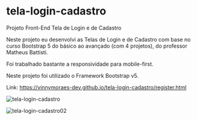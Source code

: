 # tela-login-cadastro
Projeto Front-End Tela de Login e de Cadastro

Neste projeto eu desenvolvi as Telas de Login e de Cadastro com base no curso Bootstrap 5 do básico ao avançado (com 4 projetos), do professor Matheus Battisti.

Foi trabalhado bastante a responsividade para mobile-first.

Neste projeto foi utilizado o Framework Bootstrap v5.

Link: https://vinnymoraes-dev.github.io/tela-login-cadastro/register.html

![tela-login-cadastro](https://user-images.githubusercontent.com/56524332/191484442-c8067507-3362-4550-b0b1-1139c86fd237.JPG)

![tela-login-cadastro02](https://user-images.githubusercontent.com/56524332/191484585-4067233f-60ef-4b42-b360-f903abe2209d.JPG)

